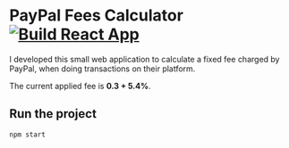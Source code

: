 # PayPal Fees Calculator [![Build React App](https://github.com/JG0328/paypal-fees-calculator/actions/workflows/build_react.yml/badge.svg?branch=master)](https://github.com/JG0328/paypal-fees-calculator/actions/workflows/build_react.yml)

I developed this small web application to calculate a fixed fee charged by PayPal, when doing transactions on their platform.

The current applied fee is **0.3 + 5.4%**.

## Run the project

`npm start`
